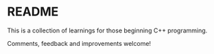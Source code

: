 # README

This is a collection of learnings for those beginning C++ programming.

Comments, feedback and improvements welcome!
